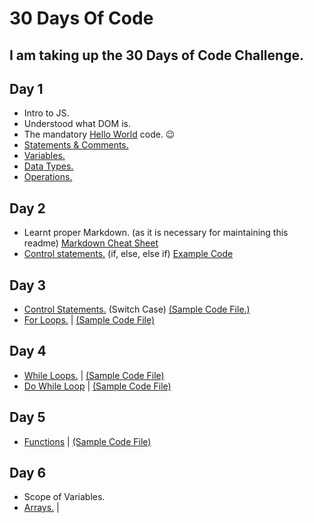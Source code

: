 # 30 Days Of Code
I am taking up the 30 Days of Code Challenge.
---
## Day 1
* Intro to JS.
* Understood what DOM is.
* The mandatory [Hello World](https://github.com/dhairyak-20/30DaysOfCode/blob/main/Code%20Files/HelloWorld.html) code. :wink:
* [Statements & Comments.](https://github.com/dhairyak-20/30DaysOfCode/blob/main/Code%20Files/Statements%26Comments.html)
* [Variables.](https://github.com/dhairyak-20/30DaysOfCode/blob/main/Code%20Files/variables.md)
* [Data Types.](https://github.com/dhairyak-20/30DaysOfCode/blob/main/Code%20Files/DataTypes.md)
* [Operations.](https://github.com/dhairyak-20/30DaysOfCode/blob/main/Code%20Files/operations.md)

## Day 2
* Learnt proper Markdown. (as it is necessary for maintaining this readme) [Markdown Cheat Sheet](https://github.com/dhairyak-20/30DaysOfCode/blob/main/Code%20Files/MD_cheatSheet.md)
* [Control statements.](https://github.com/dhairyak-20/30DaysOfCode/blob/main/Code%20Files/ControlStatements.md) (if, else, else if) [Example Code](https://github.com/dhairyak-20/30DaysOfCode/blob/main/Code%20Files/ControlStatements.html)

## Day 3
* [Control Statements.](https://github.com/dhairyak-20/30DaysOfCode/blob/main/Code%20Files/SwitchCase.md) (Switch Case) [(Sample Code File.)](https://github.com/dhairyak-20/30DaysOfCode/blob/main/Code%20Files/SwitchCase.html)
* [For Loops.](https://github.com/dhairyak-20/30DaysOfCode/blob/main/Code%20Files/ForLoops.md) | [(Sample Code File)](https://github.com/dhairyak-20/30DaysOfCode/blob/main/Code%20Files/ForLoops.html)

## Day 4
* [While Loops.](https://github.com/dhairyak-20/30DaysOfCode/blob/main/Code%20Files/WhileLoop.md) | [(Sample Code File)](https://github.com/dhairyak-20/30DaysOfCode/blob/main/Code%20Files/WhileLoop.html)
* [Do While Loop](https://github.com/dhairyak-20/30DaysOfCode/blob/main/Code%20Files/DoWhileLoop.md) | [(Sample Code File)](https://github.com/dhairyak-20/30DaysOfCode/blob/main/Code%20Files/DoWhileLoop.html)

## Day 5
* [Functions](https://github.com/dhairyak-20/30DaysOfCode/blob/main/Code%20Files/Functions.md) | [(Sample Code File)](https://github.com/dhairyak-20/30DaysOfCode/blob/main/Code%20Files/functions.html)

## Day 6
* Scope of Variables.
* [Arrays.]() | 

